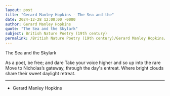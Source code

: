 ```yaml
---
layout: post
title: "Gerard Manley Hopkins - The Sea and the"
date: 2024-12-28 12:00:00 -0000
author: Gerard Manley Hopkins
quote: "The Sea and the Skylark"
subject: British Nature Poetry (19th century)
permalink: /British Nature Poetry (19th century)/Gerard Manley Hopkins/Gerard Manley Hopkins - The Sea and the
---
```


The Sea and the Skylark

As a poet, be free; and dare
Take your voice higher and so up into the rare
Move to Nicholas’s gateway, through the day's entreat.
Where bright clouds share their sweet daylight retreat.

---

- Gerard Manley Hopkins
